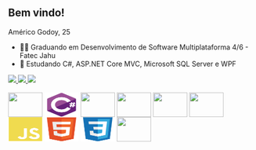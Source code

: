 ## Bem vindo!
Américo Godoy, 25

- 🧑‍💻 Graduando em Desenvolvimento de Software Multiplataforma 4/6 - Fatec Jahu
- 📖 Estudando C#, ASP.NET Core MVC, Microsoft SQL Server e WPF

<div> 
  <a href="https://www.linkedin.com/in/americo-godoy-silva/" target="_blank">
    <img src="https://img.shields.io/badge/-LinkedIn-%230077B5?style=for-the-badge&logo=linkedin&logoColor=white" target="_blank">
    <a href = "mailto:americogodoy15@gmail.com">
      <img src="https://img.shields.io/badge/-Gmail-%23333?style=for-the-badge&logo=gmail&logoColor=white" target="_blank">
    </a>
    <a href="https://www.instagram.com/americogodoy" target="_blank"><img src="https://img.shields.io/badge/-Instagram-%23E4405F?style=for-the-badge&logo=instagram&logoColor=white" target="_blank"></a>
  </a> 
</div>
<div style="display: inline_block"><br>
  <img align="center" height="50" width="70" src="https://cdn.jsdelivr.net/gh/devicons/devicon@latest/icons/dotnetcore/dotnetcore-original.svg" />
  <img align="center" height="50" width="70" src="https://raw.githubusercontent.com/devicons/devicon/master/icons/csharp/csharp-original.svg">
  <img align="center" height="50" width="70" src="https://cdn.jsdelivr.net/gh/devicons/devicon@latest/icons/mysql/mysql-original-wordmark.svg" />
  <img align="center" height="50" width="70" src="https://cdn.jsdelivr.net/gh/devicons/devicon@latest/icons/microsoftsqlserver/microsoftsqlserver-original.svg" />
  <img align="center" height="50" width="70" src="https://cdn.jsdelivr.net/gh/devicons/devicon@latest/icons/mongodb/mongodb-original-wordmark.svg" />
  <img align="center" height="50" width="70" src="https://cdn.jsdelivr.net/gh/devicons/devicon@latest/icons/unifiedmodelinglanguage/unifiedmodelinglanguage-original.svg" />
  <img align="center" height="50" width="70" src="https://raw.githubusercontent.com/devicons/devicon/master/icons/javascript/javascript-plain.svg">
  <img align="center" height="50" width="70" src="https://raw.githubusercontent.com/devicons/devicon/master/icons/html5/html5-original.svg">
  <img align="center" height="50" width="70" src="https://raw.githubusercontent.com/devicons/devicon/master/icons/css3/css3-original.svg">
  <img align="center" height="50" width="70" src="https://cdn.jsdelivr.net/gh/devicons/devicon@latest/icons/php/php-original.svg" />
</div>
